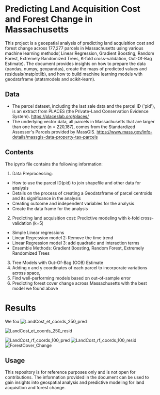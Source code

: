 

# Predicting Land Acquisition Cost and Forest Change in Massachusetts

This project is a geospatial analysis of predicting land acquisition cost and forest change across 177,277 parcels in Massachusetts using various machine learning methods( Linear Regression, Gradient Boosting, Random Forest, Extremely Randomized Trees, K-fold cross-validation, Out-Of-Bag Estimate). The document provides insights on how to prepare the data (pandas, numpy, geopandas), create the maps of predicted values and residuals(matplotlib), and how to build machine learning models with geodataframe (statsmodels and scikit-learn).

## Data
- The parcel dataset, including the last sale data and the parcel ID ('pid'), is an extract from PLACES (the Private-Land Conservation Evidence System).
  https://placeslab.org/places/
- The underlying vector data, all parcels in Massachusetts that are larger than one hectare (n = 220,187), comes from the Standardized Assessor's Parcels provided by MassGIS.
  https://www.mass.gov/info-details/massgis-data-property-tax-parcels

## Contents

The ipynb file contains the following information:

1. Data Preprocessing: 
- How to use the parcel ID(pid) to join shapefile and other data for analysis
- Details on the process of creating a Geodataframe of parcel centroids and its significance in the analysis
- Creating outcome and independent variables for the analysis
- Create the data frame for the analysis

2. Predicting land acquisition cost: Predictive modeling with k-fold cross-validation (k=5)
- Simple Linear regressions
- Linear Regression model 2: Remove the time trend
- Linear Regression model 3: add quadratic and interaction terms
- Ensemble Methods: Gradient Boosting, Random Forest, Extremely Randomized Trees
3. Tree Models with Out-Of-Bag (OOB) Estimate
4. Adding x and y coordinates of each parcel to incorporate variations across space,
4. Find well-performing models based on out-of-sample error
5. Predicting forest cover change across Massachusetts with the best model we found above

# Results
We fou
![LandCost_et_coords_250_pred](https://github.com/lizzie86/Machine_Learning_Project/assets/111255164/42cfdb3e-d4ae-407a-8a35-4244ad7a8553)

![LandCost_et_coords_250_resid](https://github.com/lizzie86/Machine_Learning_Project/assets/111255164/eb9da2be-d8fb-4a64-af59-1d4fd69c6ec3)

![LandCost_rf_coords_100_pred](https://github.com/lizzie86/Machine_Learning_Project/assets/111255164/29513f69-6263-4531-a007-e1cb479e83bd)
![LandCost_rf_coords_100_resid](https://github.com/lizzie86/Machine_Learning_Project/assets/111255164/be3ba8fc-76fd-4d78-9906-117e5d32bfaa)
![ForestCover_Change](https://github.com/lizzie86/Machine_Learning_Project/assets/111255164/e3082555-84f1-4405-bf97-a46d39fd8683)


## Usage

This repository is for reference purposes only and is not open for contributions. The information provided in the document can be used to gain insights into geospatial analysis and predictive modeling for land acquisition and forest change. 

